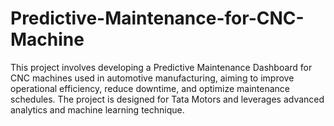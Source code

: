 # Predictive-Maintenance-for-CNC-Machine
This project involves developing a Predictive Maintenance Dashboard for CNC machines used in automotive manufacturing, aiming to improve operational efficiency, reduce downtime, and optimize maintenance schedules. The project is designed for Tata Motors and leverages advanced analytics and machine learning technique.
